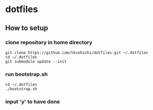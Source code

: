 # dotfiles

## How to setup

### clone repository in home directory

    git clone https://github.com/tksohishi/dotfiles.git ~/.dotfiles
    cd ~/.dotfiles
    git submodule update --init

### run bootstrap.sh

    cd ~/.dotfiles
    ./bootstrap.sh

### input 'y' to have done